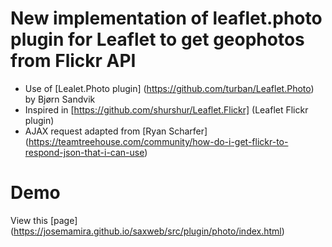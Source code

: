 # New implementation of leaflet.photo plugin  for Leaflet to get geophotos from Flickr API

  - Use of [Lealet.Photo plugin] (https://github.com/turban/Leaflet.Photo) by Bjørn Sandvik
  - Inspired in [https://github.com/shurshur/Leaflet.Flickr] (Leaflet Flickr plugin) 
  - AJAX request adapted from [Ryan Scharfer] (https://teamtreehouse.com/community/how-do-i-get-flickr-to-respond-json-that-i-can-use)

# Demo
View this [page] (https://josemamira.github.io/saxweb/src/plugin/photo/index.html)

